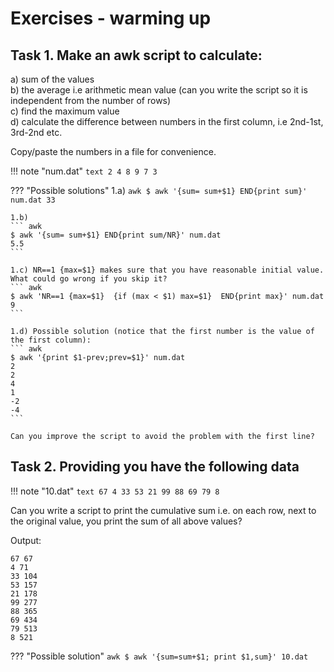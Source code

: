 # Exercises - warming up

## Task 1. Make an awk script to calculate:

a) sum of the values  
b) the average i.e arithmetic mean value (can you write the script so it is independent from the number of rows)  
c) find the maximum value  
d) calculate the difference between numbers in the first column, i.e 2nd-1st, 3rd-2nd etc.

Copy/paste the numbers in a file for convenience.

!!! note "num.dat"
    ```text
    2
    4
    8
    9
    7
    3
    ```

??? "Possible solutions"
    1.a)
    ``` awk
    $ awk '{sum= sum+$1} END{print sum}' num.dat
    33
    ```
    
    1.b)
    ``` awk
    $ awk '{sum= sum+$1} END{print sum/NR}' num.dat
    5.5
    ```
    
    1.c) NR==1 {max=$1} makes sure that you have reasonable initial value. What could go wrong if you skip it?
    ``` awk
    $ awk 'NR==1 {max=$1}  {if (max < $1) max=$1}  END{print max}' num.dat
    9
    ```
    
    1.d) Possible solution (notice that the first number is the value of the first column):
    ``` awk
    $ awk '{print $1-prev;prev=$1}' num.dat
    2
    2
    4
    1
    -2
    -4
    ```
    
    Can you improve the script to avoid the problem with the first line?


## Task 2. Providing you have the following data

!!! note "10.dat"
    ``` text
    67
    4
    33
    53
    21
    99
    88
    69
    79
    8
    ```

Can you write a script to print the cumulative sum i.e. on each row, next to the original value, you print the sum of all above values?

Output:
``` text
67 67
4 71
33 104
53 157
21 178
99 277
88 365
69 434
79 513
8 521
```

??? "Possible solution"
    ``` awk
    $ awk '{sum=sum+$1; print $1,sum}' 10.dat
    ```
